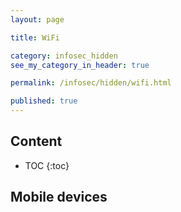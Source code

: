 ```yaml
---
layout: page

title: WiFi

category: infosec_hidden
see_my_category_in_header: true

permalink: /infosec/hidden/wifi.html

published: true
---
```


<article class="markdown-body" markdown="1">

## Content

* TOC
{:toc}

## Mobile devices


</article>
